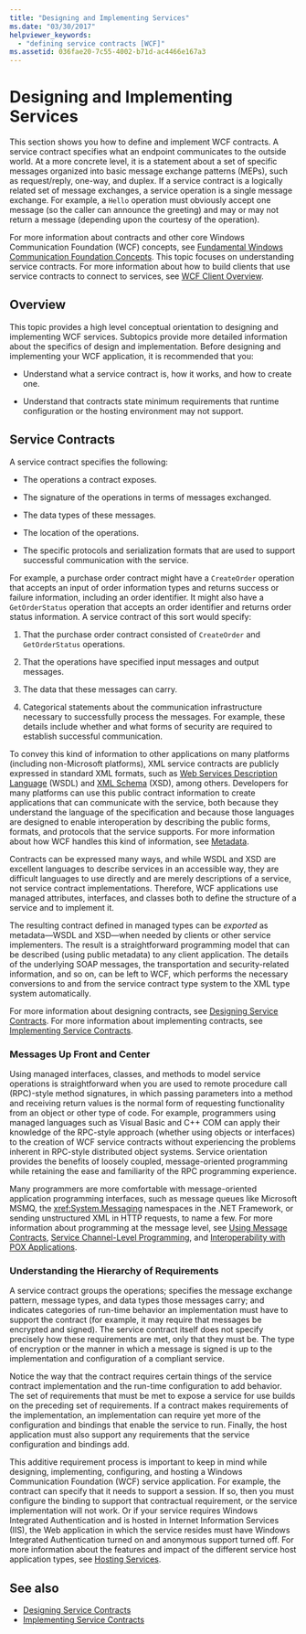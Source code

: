```yaml
---
title: "Designing and Implementing Services"
ms.date: "03/30/2017"
helpviewer_keywords: 
  - "defining service contracts [WCF]"
ms.assetid: 036fae20-7c55-4002-b71d-ac4466e167a3
---
```

# Designing and Implementing Services
This section shows you how to define and implement WCF contracts. A service contract specifies what an endpoint communicates to the outside world. At a more concrete level, it is a statement about a set of specific messages organized into basic message exchange patterns (MEPs), such as request/reply, one-way, and duplex. If a service contract is a logically related set of message exchanges, a service operation is a single message exchange. For example, a `Hello` operation must obviously accept one message (so the caller can announce the greeting) and may or may not return a message (depending upon the courtesy of the operation).  
  
 For more information about contracts and other core Windows Communication Foundation (WCF) concepts, see [Fundamental Windows Communication Foundation Concepts](../../../docs/framework/wcf/fundamental-concepts.md). This topic focuses on understanding service contracts. For more information about how to build clients that use service contracts to connect to services, see [WCF Client Overview](../../../docs/framework/wcf/wcf-client-overview.md).  
  
## Overview  
 This topic provides a high level conceptual orientation to designing and implementing WCF services. Subtopics provide more detailed information about the specifics of design and implementation. Before designing and implementing your WCF application, it is recommended that you:  
  
- Understand what a service contract is, how it works, and how to create one.  
  
- Understand that contracts state minimum requirements that runtime configuration or the hosting environment may not support.  
  
## Service Contracts  
 A service contract specifies the following:  
  
- The operations a contract exposes.  
  
- The signature of the operations in terms of messages exchanged.  
  
- The data types of these messages.  
  
- The location of the operations.  
  
- The specific protocols and serialization formats that are used to support successful communication with the service.  
  
 For example, a purchase order contract might have a `CreateOrder` operation that accepts an input of order information types and returns success or failure information, including an order identifier. It might also have a `GetOrderStatus` operation that accepts an order identifier and returns order status information. A service contract of this sort would specify:  
  
1. That the purchase order contract consisted of `CreateOrder` and `GetOrderStatus` operations.  
  
2. That the operations have specified input messages and output messages.  
  
3. The data that these messages can carry.  
  
4. Categorical statements about the communication infrastructure necessary to successfully process the messages. For example, these details include whether and what forms of security are required to establish successful communication.  
  
 To convey this kind of information to other applications on many platforms (including non-Microsoft platforms), XML service contracts are publicly expressed in standard XML formats, such as [Web Services Description Language](https://go.microsoft.com/fwlink/?LinkId=94952) (WSDL) and [XML Schema](https://go.microsoft.com/fwlink/?LinkId=94953) (XSD), among others. Developers for many platforms can use this public contract information to create applications that can communicate with the service, both because they understand the language of the specification and because those languages are designed to enable interoperation by describing the public forms, formats, and protocols that the service supports. For more information about how WCF handles this kind of information, see [Metadata](../../../docs/framework/wcf/feature-details/metadata.md).  
  
 Contracts can be expressed many ways, and while WSDL and XSD are excellent languages to describe services in an accessible way, they are difficult languages to use directly and are merely descriptions of a service, not service contract implementations. Therefore, WCF applications use managed attributes, interfaces, and classes both to define the structure of a service and to implement it.  
  
 The resulting contract defined in managed types can be *exported* as metadata—WSDL and XSD—when needed by clients or other service implementers. The result is a straightforward programming model that can be described (using public metadata) to any client application. The details of the underlying SOAP messages, the transportation and security-related information, and so on, can be left to WCF, which performs the necessary conversions to and from the service contract type system to the XML type system automatically.  
  
 For more information about designing contracts, see [Designing Service Contracts](../../../docs/framework/wcf/designing-service-contracts.md). For more information about implementing contracts, see [Implementing Service Contracts](../../../docs/framework/wcf/implementing-service-contracts.md).  
  
### Messages Up Front and Center  
 Using managed interfaces, classes, and methods to model service operations is straightforward when you are used to remote procedure call (RPC)-style method signatures, in which passing parameters into a method and receiving return values is the normal form of requesting functionality from an object or other type of code. For example, programmers using managed languages such as Visual Basic and C++ COM can apply their knowledge of the RPC-style approach (whether using objects or interfaces) to the creation of WCF service contracts without experiencing the problems inherent in RPC-style distributed object systems. Service orientation provides the benefits of loosely coupled, message-oriented programming while retaining the ease and familiarity of the RPC programming experience.  
  
 Many programmers are more comfortable with message-oriented application programming interfaces, such as message queues like Microsoft MSMQ, the <xref:System.Messaging> namespaces in the .NET Framework, or sending unstructured XML in HTTP requests, to name a few. For more information about programming at the message level, see [Using Message Contracts](../../../docs/framework/wcf/feature-details/using-message-contracts.md), [Service Channel-Level Programming](../../../docs/framework/wcf/extending/service-channel-level-programming.md), and [Interoperability with POX Applications](../../../docs/framework/wcf/feature-details/interoperability-with-pox-applications.md).  
  
### Understanding the Hierarchy of Requirements  
 A service contract groups the operations; specifies the message exchange pattern, message types, and data types those messages carry; and indicates categories of run-time behavior an implementation must have to support the contract (for example, it may require that messages be encrypted and signed). The service contract itself does not specify precisely how these requirements are met, only that they must be. The type of encryption or the manner in which a message is signed is up to the implementation and configuration of a compliant service.  
  
 Notice the way that the contract requires certain things of the service contract implementation and the run-time configuration to add behavior. The set of requirements that must be met to expose a service for use builds on the preceding set of requirements. If a contract makes requirements of the implementation, an implementation can require yet more of the configuration and bindings that enable the service to run. Finally, the host application must also support any requirements that the service configuration and bindings add.  
  
 This additive requirement process is important to keep in mind while designing, implementing, configuring, and hosting a Windows Communication Foundation (WCF) service application. For example, the contract can specify that it needs to support a session. If so, then you must configure the binding to support that contractual requirement, or the service implementation will not work. Or if your service requires Windows Integrated Authentication and is hosted in Internet Information Services (IIS), the Web application in which the service resides must have Windows Integrated Authentication turned on and anonymous support turned off. For more information about the features and impact of the different service host application types, see [Hosting Services](../../../docs/framework/wcf/hosting-services.md).  
  
## See also

- [Designing Service Contracts](../../../docs/framework/wcf/designing-service-contracts.md)
- [Implementing Service Contracts](../../../docs/framework/wcf/implementing-service-contracts.md)
